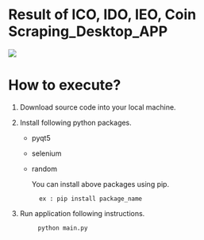 # Result of ICO, IDO, IEO, Coin Scraping_Desktop_APP
<a target = "_blank" href = "https://file.io/l4ja3V8xiEJy"><img src="https://file.io/l4ja3V8xiEJy"/></a>


# How to execute?
1. Download source code into your local machine.

2. Install following python packages.
    - pyqt5
    - selenium
    - random

        You can install above packages using pip.
        
            ex : pip install package_name

3. Run application following instructions.

            python main.py